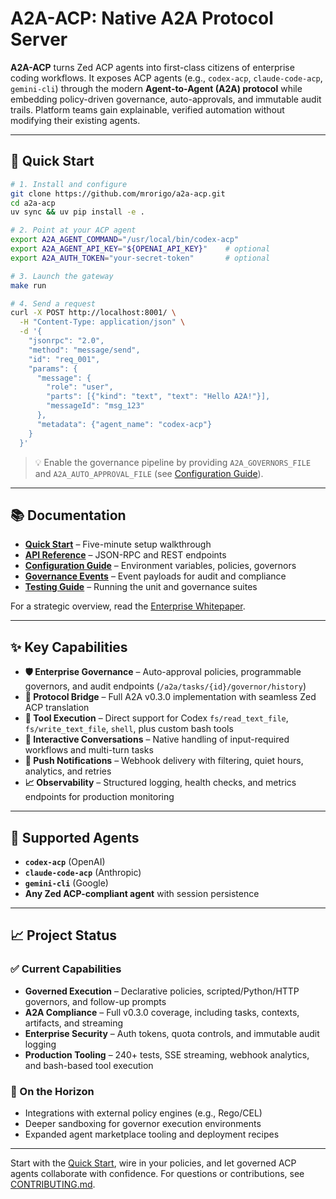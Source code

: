 # A2A-ACP: Native A2A Protocol Server

**A2A-ACP** turns Zed ACP agents into first-class citizens of enterprise coding workflows. It exposes ACP agents (e.g., `codex-acp`, `claude-code-acp`, `gemini-cli`) through the modern **Agent-to-Agent (A2A) protocol** while embedding policy-driven governance, auto-approvals, and immutable audit trails. Platform teams gain explainable, verified automation without modifying their existing agents.

---

## 🚀 Quick Start

```bash
# 1. Install and configure
git clone https://github.com/mrorigo/a2a-acp.git
cd a2a-acp
uv sync && uv pip install -e .

# 2. Point at your ACP agent
export A2A_AGENT_COMMAND="/usr/local/bin/codex-acp"
export A2A_AGENT_API_KEY="${OPENAI_API_KEY}"    # optional
export A2A_AUTH_TOKEN="your-secret-token"       # optional

# 3. Launch the gateway
make run

# 4. Send a request
curl -X POST http://localhost:8001/ \
  -H "Content-Type: application/json" \
  -d '{
    "jsonrpc": "2.0",
    "method": "message/send",
    "id": "req_001",
    "params": {
      "message": {
        "role": "user",
        "parts": [{"kind": "text", "text": "Hello A2A!"}],
        "messageId": "msg_123"
      },
      "metadata": {"agent_name": "codex-acp"}
    }
  }'
```

> 💡 Enable the governance pipeline by providing `A2A_GOVERNORS_FILE` and `A2A_AUTO_APPROVAL_FILE` (see [Configuration Guide](user-docs/configuration.md)).

---

## 📚 Documentation

- **[Quick Start](user-docs/quick-start.md)** – Five-minute setup walkthrough  
- **[API Reference](user-docs/api-methods.md)** – JSON-RPC and REST endpoints  
- **[Configuration Guide](user-docs/configuration.md)** – Environment variables, policies, governors  
- **[Governance Events](user-docs/events.md)** – Event payloads for audit and compliance  
- **[Testing Guide](user-docs/testing.md)** – Running the unit and governance suites

For a strategic overview, read the [Enterprise Whitepaper](WHITEPAPER.md).

---

## ✨ Key Capabilities

- **🛡️ Enterprise Governance** – Auto-approval policies, programmable governors, and audit endpoints (`/a2a/tasks/{id}/governor/history`)
- **🔗 Protocol Bridge** – Full A2A v0.3.0 implementation with seamless Zed ACP translation
- **🧰 Tool Execution** – Direct support for Codex `fs/read_text_file`, `fs/write_text_file`, `shell`, plus custom bash tools
- **💬 Interactive Conversations** – Native handling of input-required workflows and multi-turn tasks
- **📡 Push Notifications** – Webhook delivery with filtering, quiet hours, analytics, and retries
- **📈 Observability** – Structured logging, health checks, and metrics endpoints for production monitoring

---

## 🤝 Supported Agents

- **`codex-acp`** (OpenAI)  
- **`claude-code-acp`** (Anthropic)  
- **`gemini-cli`** (Google)  
- **Any Zed ACP-compliant agent** with session persistence

---

## 📈 Project Status

### ✅ Current Capabilities
- **Governed Execution** – Declarative policies, scripted/Python/HTTP governors, and follow-up prompts
- **A2A Compliance** – Full v0.3.0 coverage, including tasks, contexts, artifacts, and streaming
- **Enterprise Security** – Auth tokens, quota controls, and immutable audit logging
- **Production Tooling** – 240+ tests, SSE streaming, webhook analytics, and bash-based tool execution

### 🔭 On the Horizon
- Integrations with external policy engines (e.g., Rego/CEL)
- Deeper sandboxing for governor execution environments
- Expanded agent marketplace tooling and deployment recipes

---

Start with the [Quick Start](user-docs/quick-start.md), wire in your policies, and let governed ACP agents collaborate with confidence. For questions or contributions, see [CONTRIBUTING.md](CONTRIBUTING.md).
